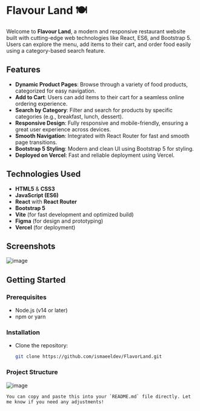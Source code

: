 # Flavour Land 🍽️

Welcome to **Flavour Land**, a modern and responsive restaurant website built with cutting-edge web technologies like React, ES6, and Bootstrap 5. Users can explore the menu, add items to their cart, and order food easily using a category-based search feature.

## Features

- **Dynamic Product Pages**: Browse through a variety of food products, categorized for easy navigation.
- **Add to Cart**: Users can add items to their cart for a seamless online ordering experience.
- **Search by Category**: Filter and search for products by specific categories (e.g., breakfast, lunch, dessert).
- **Responsive Design**: Fully responsive and mobile-friendly, ensuring a great user experience across devices.
- **Smooth Navigation**: Integrated with React Router for fast and smooth page transitions.
- **Bootstrap 5 Styling**: Modern and clean UI using Bootstrap 5 for styling.
- **Deployed on Vercel**: Fast and reliable deployment using Vercel.

## Technologies Used

- **HTML5** & **CSS3**
- **JavaScript (ES6)**
- **React** with **React Router**
- **Bootstrap 5**
- **Vite** (for fast development and optimized build)
- **Figma** (for design and prototyping)
- **Vercel** (for deployment)

## Screenshots

![image](https://github.com/user-attachments/assets/9834392a-d534-45c6-b6ba-fb8bc6e61880)


## Getting Started

### Prerequisites

- Node.js (v14 or later)
- npm or yarn

### Installation

- Clone the repository:

   ```bash
   git clone https://github.com/ismaeeldev/FlavorLand.git

### Project Structure

![image](https://github.com/user-attachments/assets/37c7d6ef-7a44-48f2-96fd-01c9fa56eab0)


```
You can copy and paste this into your `README.md` file directly. Let me know if you need any adjustments!

